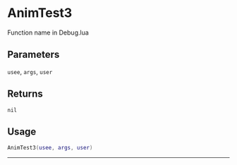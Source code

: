 # AnimTest3
Function name in Debug.lua
## Parameters
`usee`, `args`, `user`
## Returns
`nil`
## Usage
```lua
AnimTest3(usee, args, user)
```
---
